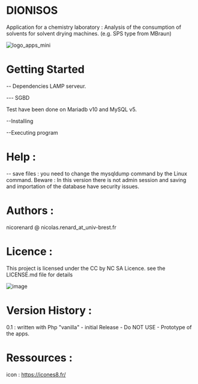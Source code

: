 # DIONISOS

Application for a chemistry laboratory : Analysis of the consumption of solvents for solvent drying machines. (e.g. SPS type from MBraun)

![logo_apps_mini](https://user-images.githubusercontent.com/39690470/150091810-adcce465-3acf-4c3a-b96b-51c83f357669.png)


# Getting Started

-- Dependencies
LAMP serveur.

--- SGBD  

Test have been done on Mariadb v10 and MySQL v5.

--Installing

--Executing program

# Help : 
-- save files : you need to change the mysqldump command by the Linux command.
Beware : In this version there is not admin session and saving and importation of the database have security issues.

# Authors : 
 nicorenard @ nicolas.renard_at_univ-brest.fr

# Licence : 
This project is licensed under the CC by NC SA Licence. see the LICENSE.md file for details

![image](https://user-images.githubusercontent.com/39690470/150088732-f6241230-d3ee-46a0-94db-8b776b63e398.png)


# Version History :
0.1 : written with Php "vanilla" - initial Release - Do NOT USE -
Prototype of the apps.

# Ressources : 
icon : https://icones8.fr/
